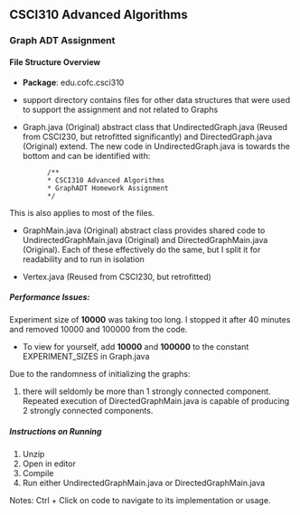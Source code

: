 ## CSCI310 Advanced Algorithms

### Graph ADT Assignment

#### File Structure Overview
- **Package**: edu.cofc.csci310

- support directory contains files for other data structures that were used to support the assignment
and not related to Graphs

- Graph.java (Original) abstract class that UndirectedGraph.java (Reused from CSCI230, but retrofitted significantly)
 and DirectedGraph.java (Original) extend. The new code in UndirectedGraph.java is towards the bottom
 and can be identified with:
 
            /**
            * CSCI310 Advanced Algorithms 
            * GraphADT Homework Assignment
            */
 
 This is also applies to most of the files.
 
- GraphMain.java (Original) abstract class provides shared code to UndirectedGraphMain.java (Original) 
and DirectedGraphMain.java (Original). Each of these effectively do the same, but I split it for 
readability and to run in isolation

- Vertex.java (Reused from CSCI230, but retrofitted)


##### Performance Issues: 
Experiment size of **10000** was taking too long. I stopped it after 40 minutes and removed 10000 
and 100000 from the code. 
- To view for yourself, add **10000** and **100000** to the constant EXPERIMENT_SIZES in Graph.java

Due to the randomness of initializing the graphs:
 1. there will seldomly be more than 1 strongly 
connected component. Repeated execution of DirectedGraphMain.java is capable of producing 2 strongly
connected components.


##### Instructions on Running
1. Unzip
2. Open in editor
3. Compile
4. Run either UndirectedGraphMain.java or DirectedGraphMain.java

Notes: Ctrl + Click on code to navigate to its implementation or usage.


